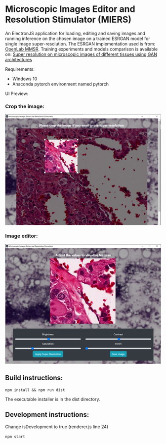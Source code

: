 # Microscopic Images Editor and Resolution Stimulator (MIERS)

An ElectronJS application for loading, editing and saving images and running inference on the chosen image on a trained ESRGAN model for single image super-resolution. The ESRGAN implementation used is from: [OpenLab MMSR](https://github.com/open-mmlab/mmediting). Training experiments and models comparison is available on: [Super resolution on microscopic images of different tissues using GAN architectures](https://github.com/noran9/microscopic-images-srgan)

Requirements:
- Windows 10
- Anaconda pytorch environment named pytorch

UI Preview:

### Crop the image:
![image-crop](https://github.com/noran9/miers/blob/master/pictures/crop-screen.PNG)

### Image editor:
![edit](https://github.com/noran9/miers/blob/master/pictures/screen.PNG)



## Build instructions:

``npm install && npm run dist``

The executable installer is in the dist directory.



## Development instructions:

Change isDevelopment to true (renderer.js line 24)

``npm start``
